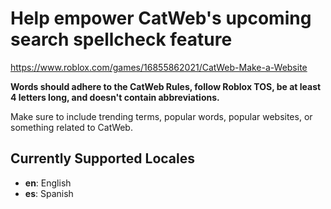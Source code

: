 # Help empower CatWeb's upcoming search spellcheck feature

https://www.roblox.com/games/16855862021/CatWeb-Make-a-Website

**Words should adhere to the CatWeb Rules, follow Roblox TOS, be at least 4 letters long, and doesn't contain abbreviations.**

Make sure to include trending terms, popular words, popular websites, or something related to CatWeb.

## Currently Supported Locales
- **en**: English
- **es**: Spanish
